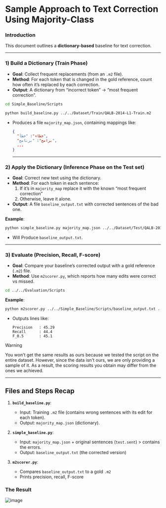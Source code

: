 # Sample Approach to Text Correction Using Majority-Class
### Introduction
This document outlines a **dictionary-based** baseline for text correction.

---
### 1) Build a Dictionary (Train Phase)

- **Goal**: Collect frequent replacements (from an `.m2` file).  
- **Method**: For each token that is changed in the gold reference, count how often it’s replaced by each correction.  
- **Output**: A dictionary from “incorrect token” → “most frequent correction”.

```bash
cd Simple_Baseline/Scripts
```

```bash
python build_baseline.py ../../Dataset/Train/QALB-2014-L1-Train.m2

```

- Produces a file `majority_map.json`, containing mappings like:
  ```json
  {
    "خطاء": "خطأ",
    "برامج": "برنامج",
    ...
  }
  ```

  ---
### 2) Apply the Dictionary (Inference Phase on the Test set)

- **Goal**: Correct new text using the dictionary.  
- **Method**: For each token in each sentence:
  1. If it’s in `majority_map` replace it with the known “most frequent correction”  
  2. Otherwise, leave it alone.  
- **Output**: A file `baseline_output.txt` with corrected sentences of the bad one.

**Example**:
```bash
python simple_baseline.py majority_map.json ../../Dataset/Test/QALB-2014-L1-Test.sent

```
- Will Produce `baseline_output.txt`.

---

### 3) Evaluate (Precision, Recall, F-score)

- **Goal**: Compare your baseline’s corrected output with a gold reference (`.m2`) file.  
- **Method**: Use `m2scorer.py`, which reports how many edits were correct vs missed.
```bash
cd ../../Evaluation/Scripts
```

**Example**:
```bash
python m2scorer.py ../../Simple_Baseline/Scripts/baseline_output.txt ../../Dataset/Test/QALB-2014-L1-Test.m2
```

- Outputs lines like:
  ```
  Precision   : 45.29
  Recall      : 44.4
  F_0.5       : 45.1
  ```
  
> [!WARNING]
> You won't get the same results as ours because we tested the script on the entire dataset. However, since the data isn't ours, we are only providing a sample of it. As a result, the scoring results you obtain may differ from the ones we achieved.

  ---
## Files and Steps Recap

1. **`build_baseline.py`**:  
   - Input: Training `.m2` file (contains wrong sentences with its edit for each token).
   - Output: `majority_map.json` (dictionary).

2. **`simple_baseline.py`**:  
   - Input: `majority_map.json` + original sentences (`test.sent`) > contains the errors.
   - Output: `baseline_output.txt` (the corrected version)

3. **`m2scorer.py`**:  
   - Compares `baseline_output.txt` to a gold `.m2`  
   - Prints precision, recall, F-score  

### The Result
![image](https://github.com/SL6I/Text-Correction/blob/main/Images/Simple%20Baseline.jpg)

